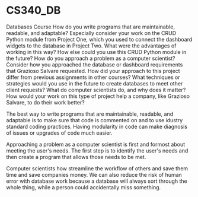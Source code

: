 # CS340_DB
Databases Course
How do you write programs that are maintainable, readable, and adaptable? Especially consider your work on the CRUD Python module from Project One, which you used to connect the dashboard widgets to the database in Project Two. What were the advantages of working in this way? How else could you use this CRUD Python module in the future?
How do you approach a problem as a computer scientist? Consider how you approached the database or dashboard requirements that Grazioso Salvare requested. How did your approach to this project differ from previous assignments in other courses? What techniques or strategies would you use in the future to create databases to meet other client requests?
What do computer scientists do, and why does it matter? How would your work on this type of project help a company, like Grazioso Salvare, to do their work better?

The best way to write programs that are maintainable, readable, and adaptable is to make sure that code is commented on and to use idustry standard coding practices. Having modularity in code can make diagnosis of issues or upgrades of code much easier. 

Approaching a problem as a computer scientist is first and formost about meeting the user's needs. The first step is to identify the user's needs and then create a program that allows those needs to be met.

Computer scientists how streamline the workflow of others and save them time and save companies money. We can also reduce the risk of human error with database work because a database will always sort through the whole thing, while a person could accidentally miss something.
